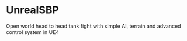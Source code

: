 # UnrealSBP
Open world head to head tank fight with simple AI, terrain and advanced  control system in UE4
